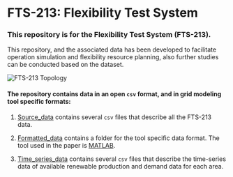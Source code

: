 # FTS-213: Flexibility Test System

### This repository is for the Flexibility Test System (FTS-213).

This repository, and the associated data has been developed to facilitate operation simulation and flexibility resource planning, also further studies can be conducted based on the dataset. 

![FTS-213 Topology](https://github.com/HaoLi9401/Dataset_of_flexibility_test_system_FTS-213/blob/master/Network_topology.png)

#### The repository contains data in an open `csv` format, and in grid modeling tool specific formats: 

1. [Source_data](https://github.com/HaoLi9401/Dataset_of_flexibility_test_system_FTS-213/tree/master/Source_data) contains several `csv` files that describe all the FTS-213 data.

2. [Formatted_data](https://github.com/HaoLi9401/Dataset_of_flexibility_test_system_FTS-213/tree/master/Formatted_data) contains a folder for the tool specific data format. The tool used in the paper is [MATLAB](https://www.mathworks.com/products/matlab.html).

3. [Time_series_data](https://github.com/HaoLi9401/Dataset_of_flexibility_test_system_FTS-213/tree/master/Time_series_data) contains several `csv` files that describe the time-series data of available renewable production and demand data for each area.
